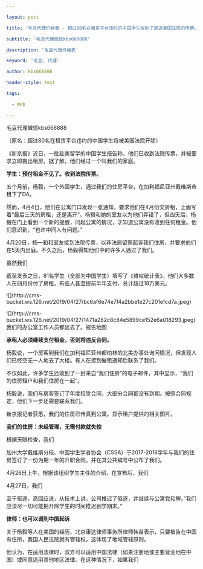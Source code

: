 ---
layout: post
title: '毛豆代理价格表 - 超过80名在租赁平台违约的中国学生收到了驱逐美国法院的传票。'
subtitle: '毛豆代理微信kbs668888'
description: '毛豆代理价格表'
keyword: '毛豆, 代理'
author: kbs668888
header-style: text
tags:
  - Web
---
毛豆代理微信kbs668888

（原名：超过80名在租赁平台违约的中国学生将被美国法院开除）

《新京报》近日，一批赴美留学的中国学生报告称，他们已收到法院传票，并被要求立即搬出租房。据了解，他们经过一个叫我们的家庭。

 **学生：预付租金不见了。收到法院传票。**

五个月前，杨毅，一个外国学生，通过我们的住房平台，在加利福尼亚州戴维斯市租下了DA。

然而，4月4日，他们在公寓门口发现一张通知，要求他们在4月份交房租，上面写着“最后三天的房租，还是离开”。杨毅和她的室友以为他们弄错了，但四天后，杨毅在门上看到一个新的提醒，问起公寓的情况，才知道公寓没有收到任何租金。他们意识到，“也许中间人有问题。”

4月20日，杨一和和室友接到法院传票，以非法居留罪起诉我们住房，并要求他们在5天内出庭。不久之后，杨毅得知他们中的许多人通过了我们。

虽然我们

截至发表之日，81名学生（全部为中国学生）填写了《维权统计表》。他们大多数人在四月份付了房租。有些人甚至提前半年支付，总计超过18万美元。

![](http://cms-
bucket.ws.126.net/2019/04/27/bc6af6e74e7f4a2bbe1e27c201efcd7a.jpeg)

![](http://cms-
bucket.ws.126.net/2019/04/27/1471a282c8c84e5899ce152e6a018293.jpeg)我们的办公室工作人员都出去了。被告地图

 **承租人必须继续支付租金，否则将违反合同。**

杨毅说，一个房客到我们在加利福尼亚州都柏林的北美办事处询问情况，但发现人们已经空无一人地去了大楼。有人在接到催租通知后联系了我们。

不仅如此，许多学生还收到了一封来自“我们住房”的电子邮件，其中显示，“我们的住房租户和我们住房在一起”。

杨毅说，我们与房客签订了年度租赁合同，大部分合同都没有到期。按照合同规定，他们下一步还需要联系我们。

新京报记者获悉，我们的住房已传真到公寓。显示租户提供的相关图片。

 **我们的住房：未经管理，无需付款就失控**

根据天眼检查，我们

加州大学戴维斯分校、中国学生学者协会（CSSA）于2017-2018学年与我们的住房签订了一份为期一年的升职合同，并在其公共编号中公布了我们。

4月26日上午，根据该组织学生主任的介绍，在宣布后，我们

4月27日，我们

至于驱逐，高回应说，从技术上讲，公司推迟了驱逐，并继续与公寓党和解。”我们应该尽一切可能把开除学生的时间推迟到学期末。”

 **律师：也可以调到中国起诉**

关于杨毅等人在美国的经历，北京康达律师事务所律师韩苗表示，只要被告在中国有住所，我国人民法院就有管辖权，这体现了地域管辖原则。

他认为，在适用法律时，双方可以适用中国法律（如果注册地或主要营业地在中国）或同意适用其他地区法律。在这种情况下，如果我们

